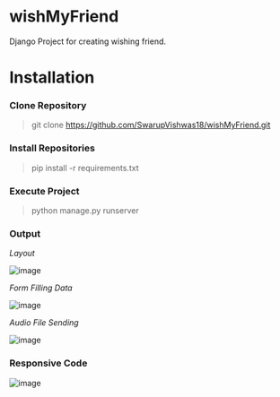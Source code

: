 # wishMyFriend
Django Project for creating wishing friend.

# Installation

### Clone Repository

> git clone https://github.com/SwarupVishwas18/wishMyFriend.git

### Install Repositories

>  pip install -r requirements.txt

### Execute Project

> python manage.py runserver

### Output

*Layout*

![image](https://user-images.githubusercontent.com/91014156/192619031-b5edc28d-b5d6-4264-8dad-c8c0855d9f84.png)


*Form Filling Data*

![image](https://user-images.githubusercontent.com/91014156/192619309-80fa9c89-a202-44dd-8c98-9fae1c452aa9.png)


*Audio File Sending*

![image](https://user-images.githubusercontent.com/91014156/192619428-4426fd74-ff8d-49ae-9ff8-36858604521b.png)


### Responsive Code

![image](https://user-images.githubusercontent.com/91014156/192619821-8f392144-a1ac-4de9-83a1-37a13f5bd2ea.png)
